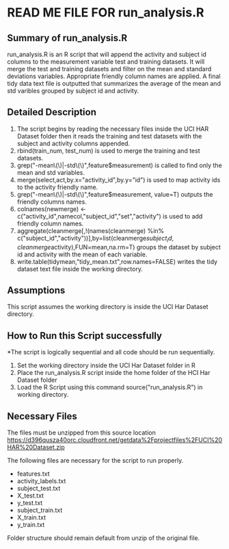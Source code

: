 READ ME FILE FOR run_analysis.R
=========================================

Summary of run_analysis.R
----------------------------------------

run_analysis.R is an R script that will append the activity and subject id columns to the measurement variable test and training datasets.  It will merge the test and training datasets and filter on the mean and standard deviations variables.  Appropriate friendly column names are applied.  A final tidy data text file is outputted that summarizes the average of the mean and std varibles grouped by subject id and activity.  

Detailed Description
---------------------------------------

1. The script begins by reading the necessary files inside the UCI HAR Dataset folder then it reads the training and test datasets with the subject and activity columns appended.  
2. rbind(train_num, test_num) is used to merge the training and test datasets.
3. grep("-mean\\(\\)|-std\\(\\)",feature$measurement) is called to find only the mean and std variables.
4. merge(select,act,by.x="activity_id",by.y="id") is used to map activity ids to the activity friendly name.
5. grep("-mean\\(\\)|-std\\(\\)",feature$measurement, value=T) outputs the friendly columns names.
6. colnames(newmerge) <- c("activity_id",namecol,"subject_id","set","activity") is used to add friendly column names.
7. aggregate(cleanmerge[,!(names(cleanmerge) %in% c("subject_id","activity"))],by=list(cleanmerge$subject_id,cleanmerge$activity),FUN=mean,na.rm=T) groups the dataset by subject id and activity with the mean of each variable.
8. write.table(tidymean,"tidy_mean.txt",row.names=FALSE) writes the tidy dataset text file inside the working directory.


Assumptions
---------------------------------------
This script assumes the working directory is inside the UCI Har Dataset directory.

How to Run this Script successfully
---------------------------------------
*The script is logically sequential and all code should be run sequentially.

1. Set the working directory inside the UCI Har Dataset folder in R
2. Place the run_analysis.R script inside the home folder of the HCI Har Dataset folder
3. Load the R Script using this command source("run_analysis.R") in working directory.

Necessary Files
---------------------------------------
The files must be unzipped from this source location
https://d396qusza40orc.cloudfront.net/getdata%2Fprojectfiles%2FUCI%20HAR%20Dataset.zip

The following files are necessary for the script to run properly.
* features.txt
* activity_labels.txt
* subject_test.txt
* X_test.txt
* y_test.txt
* subject_train.txt
* X_train.txt
* y_train.txt

Folder structure should remain default from unzip of the original file.